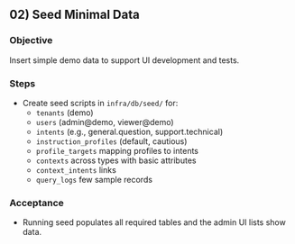 ## 02) Seed Minimal Data

### Objective
Insert simple demo data to support UI development and tests.

### Steps
- Create seed scripts in `infra/db/seed/` for:
  - `tenants` (demo)
  - `users` (admin@demo, viewer@demo)
  - `intents` (e.g., general.question, support.technical)
  - `instruction_profiles` (default, cautious)
  - `profile_targets` mapping profiles to intents
  - `contexts` across types with basic attributes
  - `context_intents` links
  - `query_logs` few sample records

### Acceptance
- Running seed populates all required tables and the admin UI lists show data.

